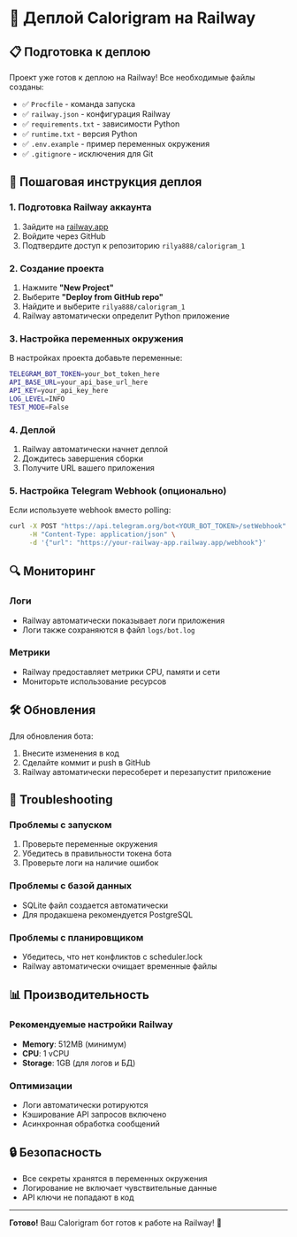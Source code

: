 # 🚀 Деплой Calorigram на Railway

## 📋 Подготовка к деплою

Проект уже готов к деплою на Railway! Все необходимые файлы созданы:

- ✅ `Procfile` - команда запуска
- ✅ `railway.json` - конфигурация Railway
- ✅ `requirements.txt` - зависимости Python
- ✅ `runtime.txt` - версия Python
- ✅ `.env.example` - пример переменных окружения
- ✅ `.gitignore` - исключения для Git

## 🔧 Пошаговая инструкция деплоя

### 1. Подготовка Railway аккаунта
1. Зайдите на [railway.app](https://railway.app)
2. Войдите через GitHub
3. Подтвердите доступ к репозиторию `rilya888/calorigram_1`

### 2. Создание проекта
1. Нажмите **"New Project"**
2. Выберите **"Deploy from GitHub repo"**
3. Найдите и выберите `rilya888/calorigram_1`
4. Railway автоматически определит Python приложение

### 3. Настройка переменных окружения
В настройках проекта добавьте переменные:

```bash
TELEGRAM_BOT_TOKEN=your_bot_token_here
API_BASE_URL=your_api_base_url_here
API_KEY=your_api_key_here
LOG_LEVEL=INFO
TEST_MODE=False
```

### 4. Деплой
1. Railway автоматически начнет деплой
2. Дождитесь завершения сборки
3. Получите URL вашего приложения

### 5. Настройка Telegram Webhook (опционально)
Если используете webhook вместо polling:

```bash
curl -X POST "https://api.telegram.org/bot<YOUR_BOT_TOKEN>/setWebhook" \
     -H "Content-Type: application/json" \
     -d '{"url": "https://your-railway-app.railway.app/webhook"}'
```

## 🔍 Мониторинг

### Логи
- Railway автоматически показывает логи приложения
- Логи также сохраняются в файл `logs/bot.log`

### Метрики
- Railway предоставляет метрики CPU, памяти и сети
- Мониторьте использование ресурсов

## 🛠️ Обновления

Для обновления бота:
1. Внесите изменения в код
2. Сделайте коммит и push в GitHub
3. Railway автоматически пересоберет и перезапустит приложение

## 🔧 Troubleshooting

### Проблемы с запуском
1. Проверьте переменные окружения
2. Убедитесь в правильности токена бота
3. Проверьте логи на наличие ошибок

### Проблемы с базой данных
- SQLite файл создается автоматически
- Для продакшена рекомендуется PostgreSQL

### Проблемы с планировщиком
- Убедитесь, что нет конфликтов с scheduler.lock
- Railway автоматически очищает временные файлы

## 📊 Производительность

### Рекомендуемые настройки Railway
- **Memory**: 512MB (минимум)
- **CPU**: 1 vCPU
- **Storage**: 1GB (для логов и БД)

### Оптимизации
- Логи автоматически ротируются
- Кэширование API запросов включено
- Асинхронная обработка сообщений

## 🔒 Безопасность

- Все секреты хранятся в переменных окружения
- Логирование не включает чувствительные данные
- API ключи не попадают в код

---

**Готово!** Ваш Calorigram бот готов к работе на Railway! 🎉
